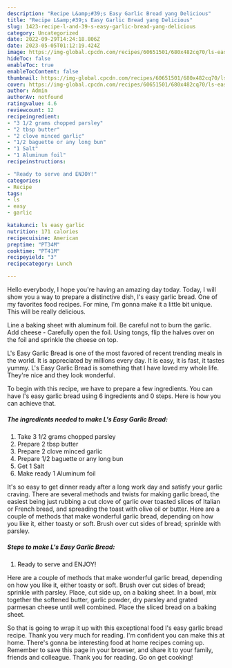 ```yaml
---
description: "Recipe L&amp;#39;s Easy Garlic Bread yang Delicious"
title: "Recipe L&amp;#39;s Easy Garlic Bread yang Delicious"
slug: 1423-recipe-l-and-39-s-easy-garlic-bread-yang-delicious
category: Uncategorized
date: 2022-09-29T14:24:18.806Z
date: 2023-05-05T01:12:19.424Z
image: https://img-global.cpcdn.com/recipes/60651501/680x482cq70/ls-easy-garlic-bread-recipe-main-photo.jpg
hideToc: false
enableToc: true
enableTocContent: false
thumbnail: https://img-global.cpcdn.com/recipes/60651501/680x482cq70/ls-easy-garlic-bread-recipe-main-photo.jpg
cover: https://img-global.cpcdn.com/recipes/60651501/680x482cq70/ls-easy-garlic-bread-recipe-main-photo.jpg
author: Admin
authorAv: notfound
ratingvalue: 4.6
reviewcount: 12
recipeingredient:
- "3 1/2 grams chopped parsley"
- "2 tbsp butter"
- "2 clove minced garlic"
- "1/2 baguette or any long bun"
- "1 Salt"
- "1 Aluminum foil"
recipeinstructions:

- "Ready to serve and ENJOY!"
categories:
- Recipe
tags:
- ls
- easy
- garlic

katakunci: ls easy garlic 
nutrition: 171 calories
recipecuisine: American
preptime: "PT34M"
cooktime: "PT41M"
recipeyield: "3"
recipecategory: Lunch

---
```



Hello everybody, I hope you're having an amazing day today. Today, I will show you a way to prepare a distinctive dish, l&#39;s easy garlic bread. One of my favorites food recipes. For mine, I'm gonna make it a little bit unique. This will be really delicious.

Line a baking sheet with aluminum foil. Be careful not to burn the garlic. Add cheese - Carefully open the foil. Using tongs, flip the halves over on the foil and sprinkle the cheese on top.

L&#39;s Easy Garlic Bread is one of the most favored of recent trending meals in the world. It is appreciated by millions every day. It is easy, it is fast, it tastes yummy. L&#39;s Easy Garlic Bread is something that I have loved my whole life. They're nice and they look wonderful.


To begin with this recipe, we have to prepare a few ingredients. You can have l&#39;s easy garlic bread using 6 ingredients and 0 steps. Here is how you can achieve that.

<!--inarticleads1-->

##### The ingredients needed to make L&#39;s Easy Garlic Bread:

1. Take 3 1/2 grams chopped parsley
1. Prepare 2 tbsp butter
1. Prepare 2 clove minced garlic
1. Prepare 1/2 baguette or any long bun
1. Get 1 Salt
1. Make ready 1 Aluminum foil


It&#39;s so easy to get dinner ready after a long work day and satisfy your garlic craving. There are several methods and twists for making garlic bread, the easiest being just rubbing a cut clove of garlic over toasted slices of Italian or French bread, and spreading the toast with olive oil or butter. Here are a couple of methods that make wonderful garlic bread, depending on how you like it, either toasty or soft. Brush over cut sides of bread; sprinkle with parsley. 

<!--inarticleads2-->

##### Steps to make L&#39;s Easy Garlic Bread:


1. Ready to serve and ENJOY!

Here are a couple of methods that make wonderful garlic bread, depending on how you like it, either toasty or soft. Brush over cut sides of bread; sprinkle with parsley. Place, cut side up, on a baking sheet. In a bowl, mix together the softened butter, garlic powder, dry parsley and grated parmesan cheese until well combined. Place the sliced bread on a baking sheet. 

So that is going to wrap it up with this exceptional food l&#39;s easy garlic bread recipe. Thank you very much for reading. I'm confident you can make this at home. There's gonna be interesting food at home recipes coming up. Remember to save this page in your browser, and share it to your family, friends and colleague. Thank you for reading. Go on get cooking!
